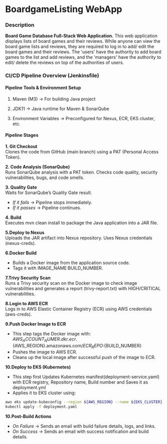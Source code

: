 # BoardgameListing WebApp

### Description

**Board Game Database Full-Stack Web Application.** This web application displays lists of board games and their reviews. While anyone can view the board game lists and reviews, they are required to log in to add/ edit the board games and their reviews. The 'users' have the authority to add board games to the list and add reviews, and the 'managers' have the authority to edit/ delete the reviews on top of the authorities of users.

### CI/CD Pipeline Overview (Jenkinsfile)

#### Pipeline Tools & Environment Setup
1. Maven (M3) → For building Java project

2. JDK11 → Java runtime for Maven & SonarQube

3. Environment Variables → Preconfigured for Nexus, ECR, EKS cluster, etc.

#### Pipeline Stages

**1. Git Checkout**<br>
Clones the code from GitHub (main branch) using a PAT (Personal Access Token).

**2. Code Analysis (SonarQube)**<br>
Runs SonarQube analysis with a PAT token. Checks code quality, security vulnerabilities, bugs, and code smells.

**3. Quality Gate**<br>
Waits for SonarQube’s Quality Gate result.<br>
- *If it fails* -> Pipeline stops immediately.<br>
- *If it passes* -> Pipeline continues.<br>

**4. Build**<br>
Executes mvn clean install to package the Java application into a JAR file.

**5.Deploy to Nexus**<br>
Uploads the JAR artifact into Nexus repository. Uses Nexus credentials (nexus-creds).

**6.Docker Build**<br>
- Builds a Docker image from the application source code.<br>
- Tags it with IMAGE_NAME:BUILD_NUMBER.<br>

**7.Trivy Security Scan**<br>
Runs a Trivy security scan on the Docker image to check image vulnerabilities and generates a report (trivy-report.txt) with HIGH/CRITICAL vulnerabilities.

**8.Login to AWS ECR**<br>
Logs in to AWS Elastic Container Registry (ECR) using AWS credentials (aws-creds).

**9.Push Docker Image to ECR**<br>
- This step tags the Docker image with:<br>
${AWS_ACCOUNT_NUMER}.dkr.ecr.${AWS_REGION}.amazonaws.com/${ECR_REPO}:${BUILD_NUMBER}<br>
- Pushes the image to AWS ECR.<br>
- Cleans up the local image after successful push of the image to ECR.<br>

**10.Deploy to EKS (Kubernetes)**
- This step first Updates Kubernetes manifest(deployment-service.yaml) with ECR registry, Repository name, Build number and Saves it as deployment.yml<br>
- Applies it to EKS cluster using:<br>
```bash
aws eks update-kubeconfig --region ${AWS_REGION} --name ${EKS_CLUSTER}
kubectl apply -f deployment.yaml
```

**10.Post-Build Actions**
- *On Failure* → Sends an email with build failure details, logs, and links.<br>
- *On Success* → Sends an email with success notification and build details.